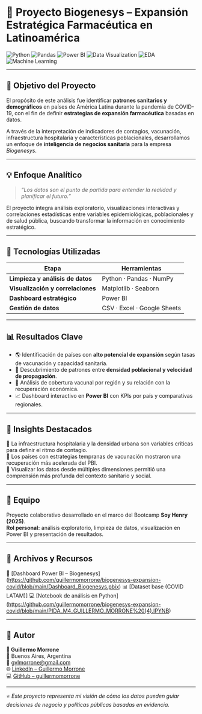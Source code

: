 # 🧬 Proyecto Biogenesys – Expansión Estratégica Farmacéutica en Latinoamérica

![Python](https://img.shields.io/badge/Python-3776AB?style=for-the-badge&logo=python&logoColor=white)
![Pandas](https://img.shields.io/badge/Pandas-150458?style=for-the-badge&logo=pandas&logoColor=white)
![Power BI](https://img.shields.io/badge/Power%20BI-F2C811?style=for-the-badge&logo=powerbi&logoColor=black)
![Data Visualization](https://img.shields.io/badge/Data%20Visualization-0088CC?style=for-the-badge&logo=tableau&logoColor=white)
![EDA](https://img.shields.io/badge/EDA-009688?style=for-the-badge)
![Machine Learning](https://img.shields.io/badge/Machine%20Learning-F7931E?style=for-the-badge&logo=scikitlearn&logoColor=white)

---

## 🎯 Objetivo del Proyecto

El propósito de este análisis fue identificar **patrones sanitarios y demográficos** en países de América Latina durante la pandemia de COVID-19, con el fin de definir **estrategias de expansión farmacéutica** basadas en datos.

A través de la interpretación de indicadores de contagios, vacunación, infraestructura hospitalaria y características poblacionales, desarrollamos un enfoque de **inteligencia de negocios sanitaria** para la empresa *Biogenesys*.

---

## 💡 Enfoque Analítico

> *“Los datos son el punto de partida para entender la realidad y planificar el futuro.”*

El proyecto integra análisis exploratorio, visualizaciones interactivas y correlaciones estadísticas entre variables epidemiológicas, poblacionales y de salud pública, buscando transformar la información en conocimiento estratégico.

---

## 🧩 Tecnologías Utilizadas

| Etapa | Herramientas |
|-------|---------------|
| **Limpieza y análisis de datos** | Python · Pandas · NumPy |
| **Visualización y correlaciones** | Matplotlib · Seaborn |
| **Dashboard estratégico** | Power BI |
| **Gestión de datos** | CSV · Excel · Google Sheets |

---

## 📊 Resultados Clave

- 🌎 Identificación de países con **alto potencial de expansión** según tasas de vacunación y capacidad sanitaria.  
- 🧠 Descubrimiento de patrones entre **densidad poblacional y velocidad de propagación**.  
- 💉 Análisis de cobertura vacunal por región y su relación con la recuperación económica.  
- 📈 Dashboard interactivo en **Power BI** con KPIs por país y comparativas regionales.  

---

## 🧠 Insights Destacados

🔹 La infraestructura hospitalaria y la densidad urbana son variables críticas para definir el ritmo de contagio.  
🔹 Los países con estrategias tempranas de vacunación mostraron una recuperación más acelerada del PBI.  
🔹 Visualizar los datos desde múltiples dimensiones permitió una comprensión más profunda del contexto sanitario y social.

---

## 👥 Equipo

Proyecto colaborativo desarrollado en el marco del Bootcamp **Soy Henry (2025)**.  
**Rol personal:** análisis exploratorio, limpieza de datos, visualización en Power BI y presentación de resultados.

---

## 🚀 Archivos y Recursos

📁 [Dashboard Power BI – Biogenesys] (https://github.com/guillermomorrone/biogenesys-expansion-covid/blob/main/Dashboard_Biogenesys.pbix)
📊 [Dataset base (COVID LATAM)] 
💻 [Notebook de análisis en Python] (https://github.com/guillermomorrone/biogenesys-expansion-covid/blob/main/PIDA_M4_GUILLERMO_MORRONE%20(4).IPYNB)

---

## 🧾 Autor

**👤 Guillermo Morrone**  
📍 Buenos Aires, Argentina  
📧 [gvlmorrone@gmail.com](mailto:gvlmorrone@gmail.com)  
🌐 [LinkedIn – Guillermo Morrone](https://www.linkedin.com/in/guillermo-morrone/)  
💻 [GitHub – guillermomorrone](https://github.com/guillermomorrone)

---

⭐ *Este proyecto representa mi visión de cómo los datos pueden guiar decisiones de negocio y políticas públicas basadas en evidencia.*
